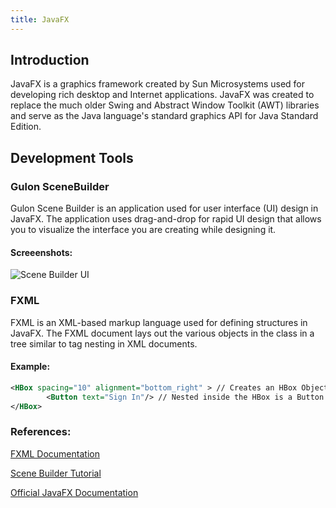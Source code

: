 ```yaml
---
title: JavaFX
---
```

## Introduction 
JavaFX is a graphics framework created by Sun Microsystems used for developing rich desktop and Internet applications. JavaFX was created to replace the much older Swing and Abstract Window Toolkit (AWT) libraries and serve as the Java language's standard graphics API for Java Standard Edition.

## Development Tools

### Gulon SceneBuilder
Gulon Scene Builder is an application used for user interface (UI) design in JavaFX. The application uses drag-and-drop for rapid UI design that allows you to visualize the interface you are creating while designing it.

#### Screeenshots:
![Scene Builder UI](https://i.imgur.com/3d9SqBR.png)

### FXML
FXML is an XML-based markup language used for defining structures in JavaFX. The FXML document lays out the various objects in the class in a tree similar to tag nesting in XML documents.

#### Example:
```XML
<HBox spacing="10" alignment="bottom_right" > // Creates an HBox Object
        <Button text="Sign In"/> // Nested inside the HBox is a Button object with the text 'Sign In'
</HBox>
```

### References:
[FXML Documentation](https://docs.oracle.com/javase/8/javafx/api/javafx/fxml/doc-files/introduction_to_fxml.html)

[Scene Builder Tutorial](https://docs.oracle.com/javase/8/scene-builder-2/get-started-tutorial/overview.htm#JSBGS164)

[Official JavaFX Documentation](https://docs.oracle.com/javase/8/javase-clienttechnologies.htm)
